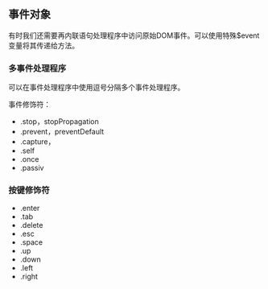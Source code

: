 ## 事件对象

有时我们还需要再内联语句处理程序中访问原始DOM事件。可以使用特殊$event变量将其传递给方法。

### 多事件处理程序

可以在事件处理程序中使用逗号分隔多个事件处理程序。

事件修饰符：

- .stop，stopPropagation
- .prevent，preventDefault
- .capture，
- .self
- .once
- .passiv

### 按键修饰符

- .enter
- .tab
- .delete
- .esc
- .space
- .up
- .down
- .left
- .right

